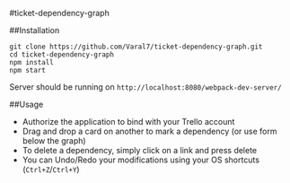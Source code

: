 #ticket-dependency-graph

##Installation
```
git clone https://github.com/Varal7/ticket-dependency-graph.git
cd ticket-dependency-graph
npm install
npm start
```
Server should be running on `http://localhost:8080/webpack-dev-server/`

##Usage
* Authorize the application to bind with your Trello account
* Drag and drop a card on another to mark a dependency (or use form below the graph)
* To delete a dependency, simply click on a link and press delete
* You can Undo/Redo your modifications using your OS shortcuts (`Ctrl+Z`/`Ctrl+Y`)
